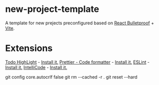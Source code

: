 # new-project-template
A template for new prejects preconfigured based on [React Bulletproof](https://github.com/alan2207/bulletproof-react) + [Vite](https://vitejs.dev/).

# Extensions
[Todo HighLight](https://marketplace.visualstudio.com/items?itemName=wayou.vscode-todo-highlight) - [Install it.](vscode:extension/wayou.vscode-todo-highlight)
[Prettier - Code formatter](https://marketplace.visualstudio.com/items?itemName=esbenp.prettier-vscode) - [Install it.](vscode:extension/esbenp.prettier-vscode)
[ESLint](https://marketplace.visualstudio.com/items?itemName=dbaeumer.vscode-eslint) - [Install it.](vscode:extension/dbaeumer.vscode-eslint)
[IntelliCode](https://marketplace.visualstudio.com/items?itemName=VisualStudioExptTeam.vscodeintellicode) - [Install it.](vscode:extension/VisualStudioExptTeam.vscodeintellicode)


git config core.autocrlf false
git rm --cached -r .
git reset --hard
